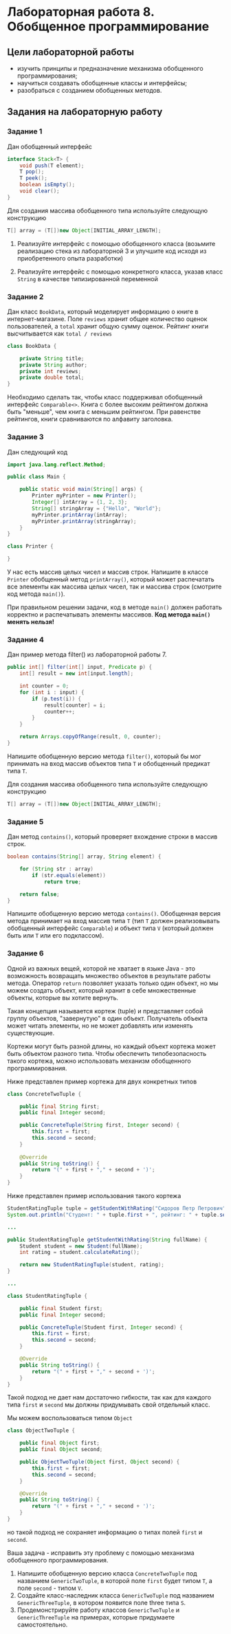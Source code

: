 # Лабораторная работа 8. Обобщенное программирование

## Цели лабораторной работы

- изучить принципы и предназначение механизма обобщенного программирования;
- научиться создавать обобщенные классы и интерфейсы;
- разобраться с созданием обобщенных методов.

## Задания на лабораторную работу

### Задание 1

Дан обобщенный интерфейс

```java
interface Stack<T> {
    void push(T element);
    T pop();
    T peek();
    boolean isEmpty();
    void clear();
}
```

Для создания массива обобщенного типа используйте следующую конструкцию

```java
T[] array = (T[])new Object[INITIAL_ARRAY_LENGTH];
```

1. Реализуйте интерфейс с помощью обобщенного класса (возьмите реализацию стека из лабораторной 3 и улучшите код исходя из приобретенного опыта разработки)

2. Реализуйте интерфейс с помощью конкретного класса, указав класс `String` в качестве типизированной переменной

### Задание 2

Дан класс `BookData`, который моделирует информацию о книге в интернет-магазине. Поле `reviews` хранит общее количество оценок пользователей, а `total` хранит общую сумму оценок. Рейтинг книги высчитывается как `total / reviews`

```java
class BookData {

    private String title;
    private String author;
    private int reviews;
    private double total;
}
```

Необходимо сделать так, чтобы класс поддерживал обобщенный интерфейс `Comparable<>`. Книга с более высоким рейтингом должна быть "меньше", чем книга с меньшим рейтингом. При равенстве рейтингов, книги сравниваются по алфавиту заголовка.

### Задание 3

Дан следующий код

```java
import java.lang.reflect.Method;

public class Main {

    public static void main(String[] args) {
        Printer myPrinter = new Printer();
        Integer[] intArray = {1, 2, 3};
        String[] stringArray = {"Hello", "World"};
        myPrinter.printArray(intArray);
        myPrinter.printArray(stringArray);
    }
}

class Printer {

}
```

У нас есть массив целых чисел и массив строк. Напишите в классе `Printer` обобщенный метод `printArray()`, который может распечатать все элементы как массива целых чисел, так и массива строк (смотрите код метода `main()`).

При правильном решении задачи, код в методе `main()` должен работать корректно и распечатывать элементы массивов. **Код метода `main()` менять нельзя!**

### Задание 4

Дан пример метода filter() из лабораторной работы 7.

```java
public int[] filter(int[] input, Predicate p) {
    int[] result = new int[input.length];

    int counter = 0;
    for (int i : input) {
        if (p.test(i)) {
            result[counter] = i;
            counter++;
        }
    }

    return Arrays.copyOfRange(result, 0, counter);
}
```

Напишите обобщенную версию метода `filter()`, который бы мог принимать на вход массив объектов типа `T` и обобщенный предикат типа `T`.

Для создания массива обобщенного типа используйте следующую конструкцию

```java
T[] array = (T[])new Object[INITIAL_ARRAY_LENGTH];
```

### Задание 5

Дан метод `contains()`, который проверяет вхождение строки в массив строк.

```java
boolean contains(String[] array, String element) {

    for (String str : array)
        if (str.equals(element))
            return true;

    return false;
}
```

Напишите обобщенную версию метода `contains()`. Обобщенная версия метода принимает на вход массив типа `T` (тип `T` должен реализовывать обобщенный интерфейс `Comparable`) и объект типа `V` (который должен быть или `Т` или его подклассом).

### Задание 6

Одной из важных вещей, которой не хватает в языке Java - это возможность возвращать множество объектов в результате работы метода. Оператор `return` позволяет указать только один объект, но мы можем создать объект, который хранит в себе множественные объекты, которые вы хотите вернуть.

Такая концепция называется кортеж (tuple) и представляет собой группу объектов, "завернутую" в один объект. Получатель объекта может читать элементы, но не может добавлять или изменять существующие.

Кортежи могут быть разной длины, но каждый объект кортежа может быть объектом разного типа. Чтобы обеспечить типобезопасность такого кортежа, можно использовать механизм обобщенного программирования.

Ниже представлен пример кортежа для двух конкретных типов

```java
class ConcreteTwoTuple {

    public final String first;
    public final Integer second;

    public ConcreteTuple(String first, Integer second) {
        this.first = first;
        this.second = second;
    }
    
    @Override
    public String toString() {
        return "(" + first + "," + second + ')';
    }
}
```

Ниже представлен пример использования такого кортежа

```java
StudentRatingTuple tuple = getStudentWithRating("Сидоров Петр Петрович");
System.out.println("Студент: " + tuple.first + ", рейтинг: " + tuple.second);

...

public StudentRatingTuple getStudentWithRating(String fullName) {
    Student student = new Student(fullName);
    int rating = student.calculateRating();

    return new StudentRatingTuple(student, rating);
}

...

class StudentRatingTuple {

    public final Student first;
    public final Integer second;

    public ConcreteTuple(Student first, Integer second) {
        this.first = first;
        this.second = second;
    }

    @Override
    public String toString() {
        return "(" + first + "," + second + ')';
    }
}
```

Такой подход не дает нам достаточно гибкости, так как для каждого типа `first` и `second` мы должны придумывать свой отдельный класс.

Мы можем воспользоваться типом `Object`

```java
class ObjectTwoTuple {

    public final Object first;
    public final Object second;

    public ObjectTwoTuple(Object first, Object second) {
        this.first = first;
        this.second = second;
    }

    @Override
    public String toString() {
        return "(" + first + "," + second + ')';
    }
}
```

но такой подход не сохраняет информацию о типах полей `first` и `second`.

Ваша задача - исправить эту проблему с помощью механизма обобщенного программирования.

1. Напишите обобщенную версию класса `ConcreteTwoTuple` под названием `GenericTwoTuple`, в которой поле `first` будет типом `T`, а поле `second` - типом `V`.
2. Создайте класс-наследник класса `GenericTwoTuple` под названием `GenericThreeTuple`, в котором появится поле three типа `S`.
3. Продемонстрируйте работу классов `GenericTwoTuple` и `GenericThreeTuple` на примерах, которые придумаете самостоятельно.
